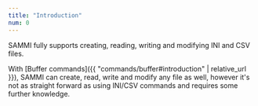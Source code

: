 ```yaml
---
title: "Introduction"
num: 0
---
```


SAMMI fully supports creating, reading, writing and modifying INI and CSV files.


With [Buffer commands]({{ "commands/buffer#introduction" | relative_url }}), SAMMI can create, read, write and modify any file as well, however it's not as straight forward as using INI/CSV commands and requires some further knowledge.







